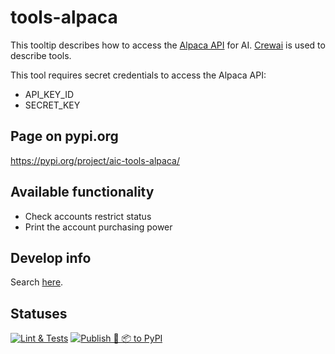 # tools-alpaca

This tooltip describes how to access the [Alpaca API](https://alpaca.markets/) for
AI. [Crewai](https://github.com/joaomdmoura/crewAI) is used to describe tools.

This tool requires secret credentials to access the Alpaca API:

- API_KEY_ID
- SECRET_KEY

## Page on pypi.org

https://pypi.org/project/aic-tools-alpaca/

## Available functionality

* Check accounts restrict status
* Print the account purchasing power

## Develop info

Search [here](./develop.md).

## Statuses

[![Lint & Tests](https://github.com/ModularAIDev/tools-alpaca/actions/workflows/run_lint_tests.yml/badge.svg)](https://github.com/ModularAIDev/tools-alpaca/actions/workflows/run_lint_tests.yml)
[![Publish 🐍 📦 to PyPI](https://github.com/ModularAIDev/tools-alpaca/actions/workflows/deploy.yml/badge.svg)](https://github.com/ModularAIDev/tools-alpaca/actions/workflows/deploy.yml)